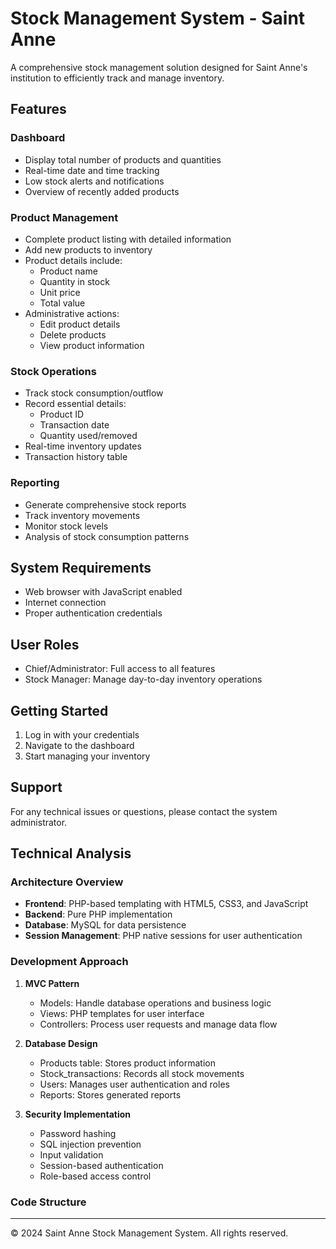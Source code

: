 # Stock Management System - Saint Anne

A comprehensive stock management solution designed for Saint Anne's institution to efficiently track and manage inventory.

## Features

### Dashboard
- Display total number of products and quantities
- Real-time date and time tracking
- Low stock alerts and notifications
- Overview of recently added products

### Product Management
- Complete product listing with detailed information
- Add new products to inventory
- Product details include:
  - Product name
  - Quantity in stock
  - Unit price
  - Total value
- Administrative actions:
  - Edit product details
  - Delete products
  - View product information

### Stock Operations
- Track stock consumption/outflow
- Record essential details:
  - Product ID
  - Transaction date
  - Quantity used/removed
- Real-time inventory updates
- Transaction history table

### Reporting
- Generate comprehensive stock reports
- Track inventory movements
- Monitor stock levels
- Analysis of stock consumption patterns

## System Requirements
- Web browser with JavaScript enabled
- Internet connection
- Proper authentication credentials

## User Roles
- Chief/Administrator: Full access to all features
- Stock Manager: Manage day-to-day inventory operations

## Getting Started
1. Log in with your credentials
2. Navigate to the dashboard
3. Start managing your inventory

## Support
For any technical issues or questions, please contact the system administrator.

## Technical Analysis

### Architecture Overview
- **Frontend**: PHP-based templating with HTML5, CSS3, and JavaScript
- **Backend**: Pure PHP implementation
- **Database**: MySQL for data persistence
- **Session Management**: PHP native sessions for user authentication

### Development Approach
1. **MVC Pattern**
   - Models: Handle database operations and business logic
   - Views: PHP templates for user interface
   - Controllers: Process user requests and manage data flow

2. **Database Design**
   - Products table: Stores product information
   - Stock_transactions: Records all stock movements
   - Users: Manages user authentication and roles
   - Reports: Stores generated reports

3. **Security Implementation**
   - Password hashing
   - SQL injection prevention
   - Input validation
   - Session-based authentication
   - Role-based access control

### Code Structure

---
© 2024 Saint Anne Stock Management System. All rights reserved. 